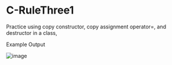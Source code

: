 # C-RuleThree1
Practice using copy constructor, copy assignment operator=, and destructor in a class,


Example Output

![image](https://user-images.githubusercontent.com/97081479/170160635-fd0098cd-a6bf-4319-804f-af29cf5a975d.png)

